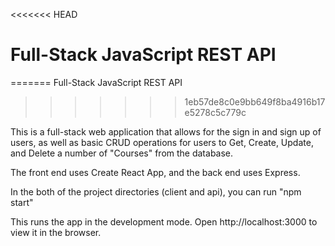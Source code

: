 <<<<<<< HEAD
# Full-Stack JavaScript REST API
=======
Full-Stack JavaScript REST API
>>>>>>> 1eb57de8c0e9bb649f8ba4916b17e5278c5c779c

This is a full-stack web application that allows for the sign in and sign up of users, as well as basic CRUD operations for users to Get, Create, Update, and Delete a number of "Courses" from the database.

The front end uses Create React App, and the back end uses Express.

In the both of the project directories (client and api), you can run "npm start"

This runs the app in the development mode. Open http://localhost:3000 to view it in the browser.